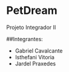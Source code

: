 # PetDream

Projeto Integrador II 

##Integrantes:
* Gabriel Cavalcante
* Isthefani Vitoria 
* Jardel Praxedes 
